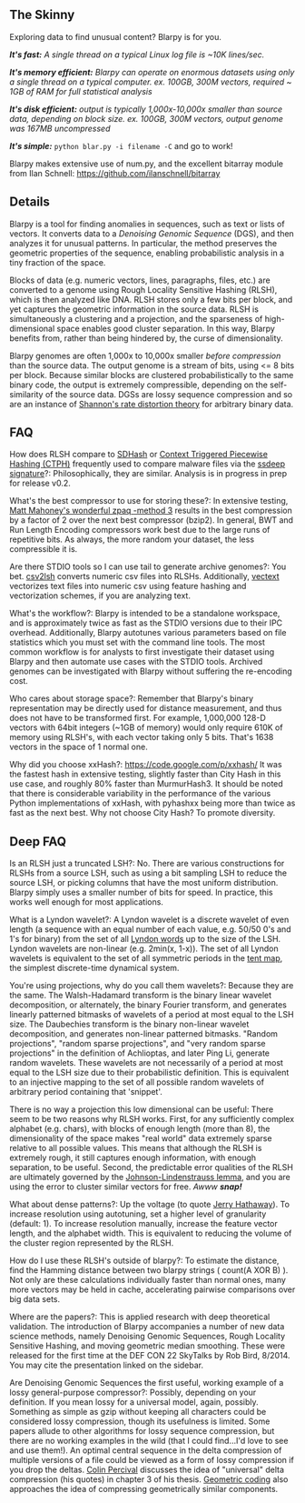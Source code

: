 ## The Skinny

Exploring data to find unusual content? Blarpy is for you.

***It's fast:*** *A single thread on a typical Linux log file is ~10K lines/sec.*

***It's memory efficient:*** *Blarpy can operate on enormous datasets using only a single thread on a typical computer. ex. 100GB, 300M vectors, required ~ 1GB of RAM for full statistical analysis*

***It's disk efficient:*** *output is typically 1,000x-10,000x smaller than source data, depending on block size. ex. 100GB, 300M vectors, output genome was 167MB uncompressed*

***It's simple:*** `python blar.py -i filename -C` and go to work!

Blarpy makes extensive use of num.py, and the excellent bitarray module from Ilan Schnell: https://github.com/ilanschnell/bitarray

## Details

Blarpy is a tool for finding anomalies in sequences, such as text or lists of vectors. It converts data to a *Denoising Genomic Sequence* (DGS), and then analyzes it for unusual patterns. In particular, the method preserves the geometric properties of the sequence, enabling probabilistic analysis in a tiny fraction of the space.

Blocks of data (e.g. numeric vectors, lines, paragraphs, files, etc.) are converted to a genome using Rough Locality Sensitive Hashing (RLSH), which is then analyzed like DNA. RLSH stores only a few bits per block, and yet captures the geometric information in the source data. RLSH is simultaneously a clustering and a projection, and the sparseness of high-dimensional space enables good cluster separation. In this way, Blarpy benefits from, rather than being hindered by, the curse of dimensionality.

Blarpy genomes are often 1,000x to 10,000x smaller *before compression* than the source data. The output genome is a stream of bits, using <= 8 bits per block. Because similar blocks are clustered probabilistically to the same binary code, the output is extremely compressible, depending on the self-similarity of the source data. DGSs are lossy sequence compression and so are an instance of [Shannon's rate distortion theory](http://www.wikiwand.com/en/Rate%E2%80%93distortion_theory) for arbitrary binary data.

## FAQ

How does RLSH compare to [SDHash](http://roussev.net/sdhash/sdhash.html) or [Context Triggered Piecewise Hashing (CTPH)](http://dfrws.org/2006/proceedings/12-Kornblum.pdf) frequently used to compare malware files via the [ssdeep signature](http://ssdeep.sourceforge.net/)?: Philosophically, they are similar. Analysis is in progress in prep for release v0.2.

What's the best compressor to use for storing these?: In extensive testing, [Matt Mahoney's wonderful zpaq -method 3](http://www.wikiwand.com/en/ZPAQ) results in the best compression by a factor of 2 over the next best compressor (bzip2). In general, BWT and Run Length Encoding compressors work best due to the large runs of repetitive bits. As always, the more random your dataset, the less compressible it is.

Are there STDIO tools so I can use tail to generate archive genomes?: You bet. [csv2lsh](https://code.google.com/p/csv2lsh/) converts numeric csv files into RLSHs. Additionally, [vectext](https://code.google.com/p/vectxt/) vectorizes text files into numeric csv using feature hashing and vectorization schemes, if you are analyzing text.

What's the workflow?: Blarpy is intended to be a standalone workspace, and is approximately twice as fast as the STDIO versions due to their IPC overhead. Additionally, Blarpy autotunes various parameters based on file statistics which you must set with the command line tools. The most common workflow is for analysts to first investigate their dataset using Blarpy and then automate use cases with the STDIO tools. Archived genomes can be investigated with Blarpy without suffering the re-encoding cost.

Who cares about storage space?: Remember that Blarpy's binary representation may be directly used for distance measurement, and thus does not have to be transformed first. For example, 1,000,000 128-D vectors with 64bit integers (~1GB of memory) would only require 610K of memory using RLSH's, with each vector taking only 5 bits. That's 1638 vectors in the space of 1 normal one.

Why did you choose xxHash?: https://code.google.com/p/xxhash/ It was the fastest hash in extensive testing, slightly faster than City Hash in this use case, and roughly 80% faster than MurmurHash3. It should be noted that there is considerable variability in the performance of the various Python implementations of xxHash, with pyhashxx being more than twice as fast as the next best. Why not choose City Hash? To promote diversity.

## Deep FAQ

Is an RLSH just a truncated LSH?: No. There are various constructions for RLSHs from a source LSH, such as using a bit sampling LSH to reduce the source LSH, or picking columns that have the most uniform distribution. Blarpy simply uses a smaller number of bits for speed. In practice, this works well enough for most applications.

What is a Lyndon wavelet?: A Lyndon wavelet is a discrete wavelet of even length (a sequence with an equal number of each value, e.g. 50/50 0's and 1's for binary) from the set of all [Lyndon words](http://www.wikiwand.com/en/Lyndon_word) up to the size of the LSH. Lyndon wavelets are non-linear (e.g. 2min(x, 1-x)). The set of all Lyndon wavelets is equivalent to the set of all symmetric periods in the [tent map](http://www.wikiwand.com/en/Tent_map), the simplest discrete-time dynamical system.

You're using projections, why do you call them wavelets?: Because they are the same. The Walsh-Hadamard transform is the binary linear wavelet decomposition, or alternately, the binary Fourier transform, and generates linearly patterned bitmasks of wavelets of a period at most equal to the LSH size. The Daubechies transform is the binary non-linear wavelet decomposition, and generates non-linear patterned bitmasks. "Random projections", "random sparse projections", and "very random sparse projections" in the definition of Achlioptas, and later Ping Li, generate random wavelets. These wavelets are not necessarily of a period at most equal to the LSH size due to their probabilistic definition. This is equivalent to an injective mapping to the set of all possible random wavelets of arbitrary period containing that 'snippet'.

There is no way a projection this low dimensional can be useful: There seem to be two reasons why RLSH works. First, for any sufficiently complex alphabet (e.g. chars), with blocks of enough length (more than 8), the dimensionality of the space makes "real world" data extremely sparse relative to all possible values. This means that although the RLSH is extremely rough, it still captures enough information, with enough separation, to be useful. Second, the predictable error qualities of the RLSH are ultimately governed by the [Johnson-Lindenstrauss lemma](http://www.wikiwand.com/en/Johnson%E2%80%93Lindenstrauss_lemma), and you are using the error to cluster similar vectors for free. *Awww* ***snap!***

What about dense patterns?: Up the voltage (to quote [Jerry Hathaway](http://www.imdb.com/character/ch0017496/?ref_=tt_cl_t4)). To increase resolution using autotuning, set a higher level of granularity (default: 1). To increase resolution manually, increase the feature vector length, and the alphabet width. This is equivalent to reducing the volume of the cluster region represented by the RLSH.

How do I use these RLSH's outside of blarpy?: To estimate the distance, find the Hamming distance between two blarpy strings ( count(A XOR B) ). Not only are these calculations individually faster than normal ones, many more vectors may be held in cache, accelerating pairwise comparisons over big data sets.

Where are the papers?: This is applied research with deep theoretical validation. The introduction of Blarpy accompanies a number of new data science methods, namely Denoising Genomic Sequences, Rough Locality Sensitive Hashing, and moving geometric median smoothing. These were released for the first time at the DEF CON 22 SkyTalks by Rob Bird, 8/2014. You may cite the presentation linked on the sidebar.

Are Denoising Genomic Sequences the first useful, working example of a lossy general-purpose compressor?: Possibly, depending on your definition. If you mean lossy for a universal model, again, possibly. Something as simple as gzip without keeping all characters could be considered lossy compression, though its usefulness is limited. Some papers allude to other algorithms for lossy sequence compression, but there are no working examples in the wild (that I could find...I'd love to see and use them!). An optimal central sequence in the delta compression of multiple versions of a file could be viewed as a form of lossy compression if you drop the deltas. [Colin Percival](http://maths-people.anu.edu.au/~brent/pd/Percival-thesis.pdf) discusses the idea of "universal" delta compression (his quotes) in chapter 3 of his thesis. [Geometric coding](http://128.148.66.142/taubin/pdfs/taubin-etal-pieee98.pdf) also approaches the idea of compressing geometrically similar components. 
